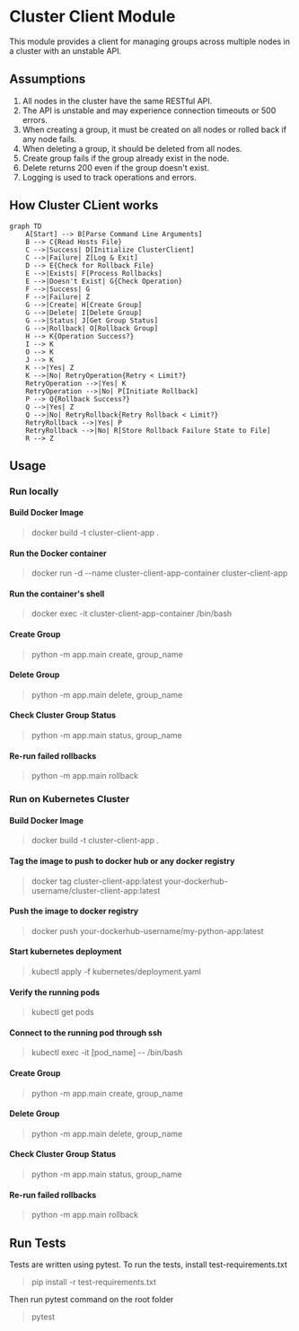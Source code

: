 # Cluster Client Module

This module provides a client for managing groups across multiple nodes in a cluster with an unstable API.

## Assumptions

1. All nodes in the cluster have the same RESTful API.
2. The API is unstable and may experience connection timeouts or 500 errors.
3. When creating a group, it must be created on all nodes or rolled back if any node fails.
4. When deleting a group, it should be deleted from all nodes.
5. Create group fails if the group already exist in the node.
6. Delete returns 200 even if the group doesn't exist.
7. Logging is used to track operations and errors.

## How Cluster CLient works

```mermaid
graph TD
    A[Start] --> B[Parse Command Line Arguments]
    B --> C{Read Hosts File}
    C -->|Success| D[Initialize ClusterClient]
    C -->|Failure| Z[Log & Exit]
    D --> E{Check for Rollback File}
    E -->|Exists| F[Process Rollbacks]
    E -->|Doesn't Exist| G{Check Operation}
    F -->|Success| G
    F -->|Failure| Z
    G -->|Create| H[Create Group]
    G -->|Delete| I[Delete Group]
    G -->|Status| J[Get Group Status]
    G -->|Rollback| O[Rollback Group]
    H --> K{Operation Success?}
    I --> K
    O --> K
    J --> K
    K -->|Yes| Z
    K -->|No| RetryOperation{Retry < Limit?}
    RetryOperation -->|Yes| K
    RetryOperation -->|No| P[Initiate Rollback]
    P --> Q{Rollback Success?}
    Q -->|Yes| Z
    Q -->|No| RetryRollback{Retry Rollback < Limit?}
    RetryRollback -->|Yes| P
    RetryRollback -->|No| R[Store Rollback Failure State to File]
    R --> Z
```

## Usage

### Run locally

#### Build Docker Image

> docker build -t cluster-client-app .

#### Run the Docker container

> docker run -d --name cluster-client-app-container cluster-client-app

#### Run the container's shell

> docker exec -it cluster-client-app-container /bin/bash

#### Create Group

> python -m app.main create, group_name

#### Delete Group

> python -m app.main delete, group_name

#### Check Cluster Group Status

> python -m app.main status, group_name

#### Re-run failed rollbacks

> python -m app.main rollback

### Run on Kubernetes Cluster

#### Build Docker Image

> docker build -t cluster-client-app .

#### Tag the image to push to docker hub or any docker registry

> docker tag cluster-client-app:latest your-dockerhub-username/cluster-client-app:latest

#### Push the image to docker registry

> docker push your-dockerhub-username/my-python-app:latest

#### Start kubernetes deployment

> kubectl apply -f kubernetes/deployment.yaml

#### Verify the running pods

> kubectl get pods

#### Connect to the running pod through ssh

> kubectl exec -it [pod_name] -- /bin/bash

#### Create Group

> python -m app.main create, group_name

#### Delete Group

> python -m app.main delete, group_name

#### Check Cluster Group Status

> python -m app.main status, group_name

#### Re-run failed rollbacks

> python -m app.main rollback

## Run Tests

Tests are written using pytest.
To run the tests, install test-requirements.txt

> pip install -r test-requirements.txt

Then run pytest command on the root folder

> pytest
